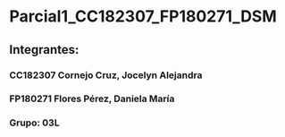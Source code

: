 # Parcial1_CC182307_FP180271_DSM

## Integrantes: 
### CC182307 Cornejo Cruz, Jocelyn Alejandra
### FP180271 Flores Pérez, Daniela María

### Grupo: 03L
